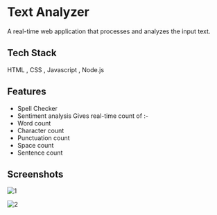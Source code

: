 
# Text Analyzer

A real-time web application that processes and analyzes the input text.


## Tech Stack
 HTML , CSS , Javascript , Node.js

  
## Features

- Spell Checker 
- Sentiment analysis
Gives real-time count of :-
- Word count
- Character count
- Punctuation count
- Space count
- Sentence count

## Screenshots

![1](https://user-images.githubusercontent.com/52815871/128375643-0f5b8193-2e41-488b-aaa2-9f9e2a93b8a7.png)


![2](https://user-images.githubusercontent.com/52815871/128375664-8262a148-b395-43ea-ab35-87a2aca0be00.png)

